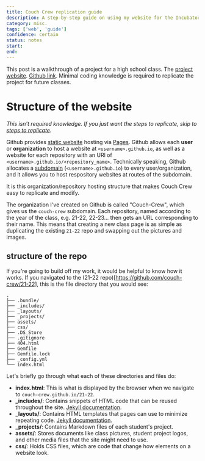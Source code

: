```yaml
---
title: Couch Crew replication guide
description: A step-by-step guide on using my website for the Incubator as a template for future Incubator classes.
category: misc.
tags: ['web', 'guide']
confidence: certain
status: notes 
start:
end:
---
```


This post is a walkthrough of a project for a high school class. The [project website](https://couch-crew.github.io/21-22). [Github link](https://github.com/couch-crew/21-22). Minimal coding knowledge is required to replicate the project for future classes.

# Structure of the website
*This isn't required knowledge. If you just want the steps to replicate, skip to [steps to replicate]().*

Github provides [static website](https://www.sanity.io/what-is-a-static-site) hosting via [Pages](https://pages.github.com). Github allows each **user** or **organization** to host a website at `<username>.github.io`, as well as a website for each repository with an URl of `<username>.github.io/<repository_name>`. Technically speaking, Github allocates a [subdomain]() (`<username>.github.io`) to every user/organization, and it allows you to host respository websites at routes of the subdomain.

It is this organization/repository hosting structure that makes Couch Crew easy to replicate and modify. 

The organization I've created on Github is called "Couch-Crew", which gives us the `couch-crew` subdomain. Each repository, named according to the year of the class, e.g. 21-22, 22-23... then gets an URL corresponding to their name. This means that creating a new class page is as simple as duplicating the existing `21-22` repo and swapping out the pictures and images.

## structure of the repo
If you're going to build off my work, it would be helpful to know how it works. If you navigated to the (21-22 repo)[https://github.com/couch-crew/21-22], this is the file directory that you would see:
```
.
├── .bundle/
├── _includes/
├── _layouts/
├── _projects/
├── assets/
├── css/
├── .DS_Store
├── .gitignore
├── 404.html
├── Gemfile
├── Gemfile.lock
├── _config.yml
└── index.html
```
Let's briefly go through what each of these directories and files do:
- **index.html**: This is what is displayed by the browser when we navigate to `couch-crew.github.io/21-22`.
- **_includes/**: Contains snippets of HTML code that can be reused throughout the site. [Jekyll documentation](https://jekyllrb.com/docs/includes/).
- **_layouts/**: Contains HTML templates that pages can use to minimize repeating code. [Jekyll documentation](https://jekyllrb.com/docs/layouts/).
- **_projects/**: Contains Markdown files of each student's project.
- **assets/**: Stores documents like class pictures, student project logos, and other media files that the site might need to use.
- **css/**: Holds CSS files, which are code that change how elements on a website look.

